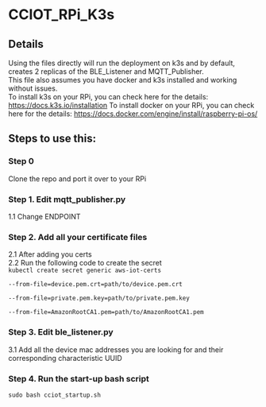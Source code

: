 # CCIOT_RPi_K3s

## Details
Using the files directly will run the deployment on k3s and by default, creates 2 replicas of the BLE_Listener and MQTT_Publisher. <br>
This file also assumes you have docker and k3s installed and working without issues. <br>
To install k3s on your RPi, you can check here for the details: https://docs.k3s.io/installation
To install docker on your RPi, you can check here for the details: https://docs.docker.com/engine/install/raspberry-pi-os/
## Steps to use this:

### **Step 0** <br>
Clone the repo and port it over to your RPi <br>

### **Step 1. Edit mqtt_publisher.py** <br>
1.1 Change ENDPOINT

### **Step 2. Add all your certificate files** <br>
2.1 After adding you certs <br>
2.2 Run the following code to create the secret <br> 
<code>kubectl create secret generic aws-iot-certs \
  --from-file=device.pem.crt=path/to/device.pem.crt \
  --from-file=private.pem.key=path/to/private.pem.key \
  --from-file=AmazonRootCA1.pem=path/to/AmazonRootCA1.pem</code>

### **Step 3. Edit ble_listener.py** <br>
3.1 Add all the device mac addresses you are looking for and their corresponding characteristic UUID <br>

### Step 4. Run the start-up bash script <br>
<code>sudo bash cciot_startup.sh</code>



